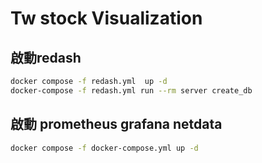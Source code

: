 # Tw stock Visualization

## 啟動redash
```bash
docker compose -f redash.yml  up -d
docker-compose -f redash.yml run --rm server create_db
```

## 啟動 prometheus grafana netdata
```bash
docker compose -f docker-compose.yml up -d
```
